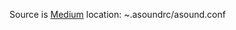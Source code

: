 Source is [Medium](https://medium.com/@gamunu/enable-high-quality-audio-on-linux-6f16f3fe7e1f)
location: ~.asoundrc/asound.conf
